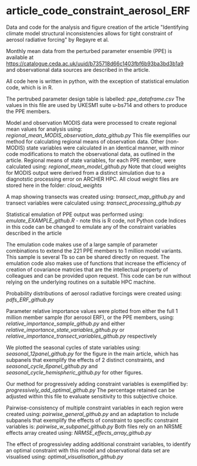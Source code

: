# article_code_constraint_aerosol_ERF
Data and code for the analysis and figure creation of the article "Identifying climate model structural inconsistencies allows for tight constraint of aerosol radiative forcing" by Regayre et al.

Monthly mean data from the perturbed parameter ensemble (PPE) is available at https://catalogue.ceda.ac.uk/uuid/b735718d66c1403fbf6b93ba3bd3b1a9 and observational data sources are described in the article.

All code here is written in python, with the exception of statistical emulation code, which is in R.

The pertrubed parameter design table is labelled:
*ppe_dataframe.csv*
The values in this file are used by UKESM1 suite u-bs714 and others to produce the PPE members.


Model and observation MODIS data were processed to create regional mean values for analysis using:
*regional_mean_MODIS_observation_data_github.py*
This file exemplifies our method for calculating regional means of observation data. Other (non-MODIS) state variables were calculated in an identical manner, with minor code modifications to match the observational data, as outlined in the article.
Regional means of state variables, for each PPE member, were calculated using:
*regional_mean_model_github.py*
Note that cloud weights for MODIS output were derived from a distinct simulation due to a diagnotstic processing error on ARCHER HPC. All cloud weight files are stored here in the folder:
*cloud_weights*


A map showing transects was created using:
*transect_map_github.py*
and transect variables were calculated using:
*transect_processing_github.py*

Statistical emulation of PPE output was performed using:
*emulate_EXAMPLE_github.R* - note this is R code, not Python code
Indices in this code can be changed to emulate any of the constraint variables described in the article

The emulation code makes use of a large sample of parameter combinations to extend the 221 PPE members to 1 million model variants. This sample is several Tb so can be shared directly on request. The emulation code also makes use of functions that increase the efficiency of creation of covariance matrcies that are the intellectual property of colleagues and can be provided upon request. This code can be run without relying on the underlying routines on a suitable HPC machine.


Probability distributions of aerosol radiative forcings were created using:
*pdfs_ERF_github.py*


Parameter relative importance values were plotted from either the full 1 million member sample (for aerosol ERF), or the PPE members, using:
*relative_importance_sample_github.py*
and either
*relative_importance_state_variables_github.py* or *relative_importance_transect_variables_github.py*
respectively

We plotted the seasonal cycles of state variables using:
*seasonal_12panel_github.py* for the figure in the main article, which has subpanels that exemplify the effects of 2 distinct constraints, and
*seasonal_cycle_6panel_github.py* and *seasonal_cycle_hemispheric_github.py*
for other figures.


Our method for progressively adding constraint variables is exemplified by:
*progressively_add_optimal_github.py*
The percentage retained can be adjusted within this file to evaluate sensitivity to this subjective choice.


Pairwise-consistency of multiple constraint variables in each region were created using:
*pairwise_general_github.py*
and an adaptation to include subpanels that exemplify the effects of constraint to specific constraint variables is:
*pairwise_w_subpanel_github.py*
Both files rely on an NRSME effects array created using:
*NRMSE_effects_array_github.py*


The effect of progressivley adding additional constraint variables, to identify an optimal constraint with this model and observational data set are visualised using:
*optimal_visualisation_github.py*





